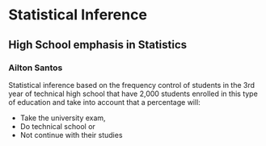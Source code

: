 # Statistical Inference
## High School emphasis in Statistics

### Ailton Santos


Statistical inference based on the frequency control of students in the 3rd year of technical high school that have 2,000 students enrolled in this type of education and take into account that a percentage will: 
- Take the university exam, 
- Do technical school or 
- Not continue with their studies
